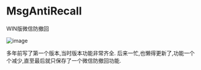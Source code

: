 # MsgAntiRecall
WIN版微信防撤回

![image](https://github.com/user-attachments/assets/830cc214-3bc4-4df7-be7d-8109bf10a83b)

多年前写了第一个版本,当时版本功能非常齐全.
后来一忙,也懒得更新了,功能一个个减少,直至最后就只保存了一个微信防撤回功能.

